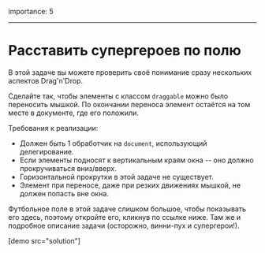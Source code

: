 importance: 5

---

# Расставить супергероев по полю

В этой задаче вы можете проверить своё понимание сразу нескольких аспектов Drag'n'Drop.

Сделайте так, чтобы элементы с классом `draggable` можно было переносить мышкой. По окончании переноса элемент остаётся на том месте в документе, где его положили.

Требования к реализации:

- Должен быть 1 обработчик на `document`, использующий делегирование.
- Если элементы подносят к вертикальным краям окна -- оно должно прокручиваться вниз/вверх.
- Горизонтальной прокрутки в этой задаче не существует.
- Элемент при переносе, даже при резких движениях мышкой, не должен попасть вне окна.

Футбольное поле в этой задаче слишком большое, чтобы показывать его здесь, поэтому откройте его, кликнув по ссылке ниже. Там же и подробное описание задачи (осторожно, винни-пух и супергерои!).

[demo src="solution"]

